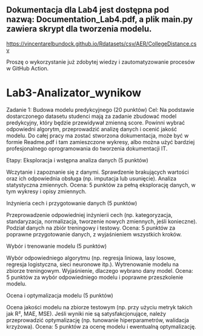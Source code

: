 ## Dokumentacja dla Lab4 jest dostępna pod nazwą: Documentation_Lab4.pdf, a plik main.py zawiera skrypt dla tworzenia modelu.



https://vincentarelbundock.github.io/Rdatasets/csv/AER/CollegeDistance.csv

Proszę o wykorzystanie już zdobytej wiedzy i zautomatyzowanie procesów w GitHub Action.

# Lab3-Analizator_wynikow
Zadanie 1: Budowa modelu predykcyjnego (20 punktów)
Cel:
Na podstawie dostarczonego datasetu studenci mają za zadanie zbudować model predykcyjny, który będzie przewidywał zmienną score. Powinni wybrać odpowiedni algorytm, przeprowadzić analizę danych i ocenić jakość modelu. Do całej pracy ma zostać stworzona dokumentacja, może być w formie Readme.pdf i tam zamieszczone wykresy, albo można użyć bardziej profesjonalnego oprogramowania do tworzenia dokumentacji IT.

Etapy:
Eksploracja i wstępna analiza danych (5 punktów)

Wczytanie i zapoznanie się z danymi.
Sprawdzenie brakujących wartości oraz ich odpowiednia obsługa (np. imputacja lub usunięcie).
Analiza statystyczna zmiennych.
Ocena: 5 punktów za pełną eksplorację danych, w tym wykresy i opisy zmiennych.

Inżynieria cech i przygotowanie danych (5 punktów)

Przeprowadzenie odpowiedniej inżynierii cech (np. kategoryzacja, standaryzacja, normalizacja, tworzenie nowych zmiennych, jeśli konieczne).
Podział danych na zbiór treningowy i testowy.
Ocena: 5 punktów za poprawne przygotowanie danych, z wyjaśnieniem wszystkich kroków.

Wybór i trenowanie modelu (5 punktów)

Wybór odpowiedniego algorytmu (np. regresja liniowa, lasy losowe, regresja logistyczna, sieci neuronowe itp.).
Wytrenowanie modelu na zbiorze treningowym.
Wyjaśnienie, dlaczego wybrano dany model.
Ocena: 5 punktów za wybór odpowiedniego modelu i poprawne przeszkolenie modelu.

Ocena i optymalizacja modelu (5 punktów)

Ocena jakości modelu na zbiorze testowym (np. przy użyciu metryk takich jak R², MAE, MSE).
Jeśli wyniki nie są satysfakcjonujące, należy przeprowadzić optymalizację (np. tunowanie hiperparametrów, walidacja krzyżowa).
Ocena: 5 punktów za ocenę modelu i ewentualną optymalizację.

